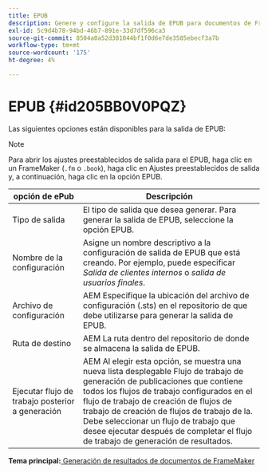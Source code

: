```yaml
---
title: EPUB
description: Genere y configure la salida de EPUB para documentos de FrameMaker AEM en Guías de.
exl-id: 5c9d4b78-94bd-46b7-891e-33d7df596ca3
source-git-commit: 8504a0a52d381044bf1f0d6e7de3585ebecf3a7b
workflow-type: tm+mt
source-wordcount: '175'
ht-degree: 4%

---
```


# EPUB {#id205BB0V0PQZ}

Las siguientes opciones están disponibles para la salida de EPUB:

>[!NOTE]
>
> Para abrir los ajustes preestablecidos de salida para el EPUB, haga clic en un FrameMaker \(`.fm` o `.book`\), haga clic en Ajustes preestablecidos de salida y, a continuación, haga clic en la opción EPUB.

| opción de ePub | Descripción |
|-----------|-----------|
| Tipo de salida | El tipo de salida que desea generar. Para generar la salida de EPUB, seleccione la opción EPUB. |
| Nombre de la configuración | Asigne un nombre descriptivo a la configuración de salida de EPUB que está creando. Por ejemplo, puede especificar *Salida de clientes internos* o *salida de usuarios finales*. |
| Archivo de configuración | AEM Especifique la ubicación del archivo de configuración \(.sts\) en el repositorio de que debe utilizarse para generar la salida de EPUB. |
| Ruta de destino | AEM La ruta dentro del repositorio de donde se almacena la salida de EPUB. |
| Ejecutar flujo de trabajo posterior a generación | AEM Al elegir esta opción, se muestra una nueva lista desplegable Flujo de trabajo de generación de publicaciones que contiene todos los flujos de trabajo configurados en el flujo de trabajo de creación de flujos de trabajo de creación de flujos de trabajo de la. Debe seleccionar un flujo de trabajo que desee ejecutar después de completar el flujo de trabajo de generación de resultados. |

**Tema principal:**[ Generación de resultados de documentos de FrameMaker](fm-output-generatation.md)
